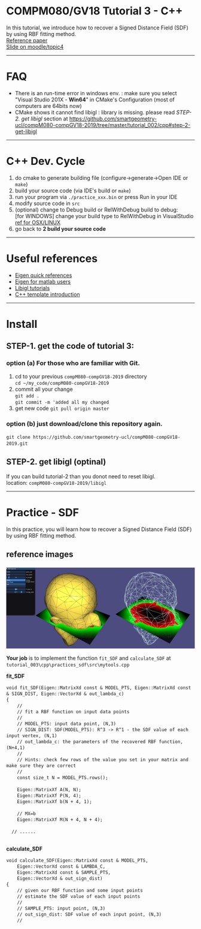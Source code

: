 # COMPM080/GV18 Tutorial 3 - C++ 

In this tutorial, we introduce how to recover a Signed Distance Field (SDF) by using RBF fitting method.  
[Reference paper](http://mesh.brown.edu/DGP/pdfs/Carr-sg2001.pdf)  
[Slide on moodle/topic4](https://moodle-1819.ucl.ac.uk/mod/resource/view.php?id=1033105)

---
# FAQ 

* There is an run-time error in windows env. : make sure you select "Visual Studio 201X - **Win64**" in CMake's Configuration (most of computers are 64bits now)
* CMake shows it cannot find libigl : library is missing. please read *STEP-2. get libigl* section at https://github.com/smartgeometry-ucl/compM080-compGV18-2019/tree/master/tutorial_002/cpp#step-2-get-libigl 

---
# C++ Dev. Cycle
1. do cmake to generate building file (configure->generate->Open IDE or `make`)
2. build your source code (via IDE's build or `make`)
3. run your program via `./practice_xxx.bin` or press Run in your IDE
4. modify source code in `src`
5. (optional) change to Debug build or RelWithDebug build to debug:  
[for WINDOWS] change your build type to RelWithDebug in VisualStudio  
[ref for OSX/LINUX](https://stackoverflow.com/questions/7724569/debug-vs-release-in-cmake)  
6. go back to **2 build your source code**

---
# Useful references 
* [Eigen quick references](http://eigen.tuxfamily.org/dox/group__QuickRefPage.html)
* [Eigen for matlab users](http://igl.ethz.ch/projects/libigl/matlab-to-eigen.html)
* [Libigl tutorials](https://libigl.github.io/tutorial/)
* [C++ template introduction](http://www.cplusplus.com/doc/oldtutorial/templates/)


---

# Install 
## STEP-1. get the code of tutorial 3:

### option (a) For those who are familiar with Git. 
1. cd to your previous `compM080-compGV18-2019` directory  
`cd ~/my_code/compM080-compGV18-2019`
2. commit all your change  
`git add .`  
`git commit -m 'added all my changed`  
3. get new code 
`git pull origin master`

### option (b) just download/clone this repository again.  
`git clone https://github.com/smartgeometry-ucl/compM080-compGV18-2019.git`

## STEP-2. get libigl (optinal)
If you can build tutorial-2 than you donot need to reset libigl.  
location: `compM080-compGV18-2019/libigl`   

---
# Practice - SDF
In this practice, you will learn how to recover a Signed Distance Field (SDF) by using RBF fitting method.  

## reference images
### 
![](/tutorial_003/cpp/doc_img/res1.JPG ) 

**Your job** is to implement the function `fit_SDF` and `calculate_SDF` at `tutorial_003\cpp\practices_sdf\src\mytools.cpp` 

**fit_SDF**  
````
void fit_SDF(Eigen::MatrixXd const & MODEL_PTS, Eigen::MatrixXd const & SIGN_DIST, Eigen::VectorXd & out_lambda_c)
{
	//
	// fit a RBF function on input data points
	//
	// MODEL_PTS: input data point, (N,3)
	// SIGN_DIST: SDF(MODEL_PTS): R^3 -> R^1 - the SDF value of each input vertex, (N,1)
	// out_lambda_c: the parameters of the recovered RBF function, (N+4,1)
	//
	// Hints: check few rows of the value you set in your matrix and make sure they are correct
	//
	const size_t N = MODEL_PTS.rows();

	Eigen::MatrixXf A(N, N);
	Eigen::MatrixXf P(N, 4);
	Eigen::MatrixXf b(N + 4, 1);

	// MX=b 
	Eigen::MatrixXf M(N + 4, N + 4);
  
  // ......
  
````

**calculate_SDF**  
````
void calculate_SDF(Eigen::MatrixXd const & MODEL_PTS,
	Eigen::VectorXd const & LAMBDA_C,
	Eigen::MatrixXd const & SAMPLE_PTS,
	Eigen::VectorXd & out_sign_dist)
{
	// given our RBF function and some input points
	// estimate the SDF value of each input points
	//
	// SAMPLE_PTS: input point, (N,3)
	// out_sign_dist: SDF value of each input point, (N,3)
	//

````
